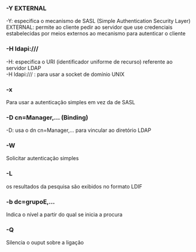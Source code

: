 ### -Y EXTERNAL
-Y: especifica o mecanismo de SASL (Simple Authentication Security Layer)
<br />
EXTERNAL: permite ao cliente pedir ao servidor que use credenciais estabelecidas por meios externos ao mecanismo para autenticar o cliente

### -H ldapi:///
-H: especifica o URI (identificador uniforme de recurso) referente ao servidor LDAP
<br />
-H ldapi:/// : para usar a socket de domínio UNIX

### -x
Para usar a autenticação simples em vez da de SASL

### -D cn=Manager,... (Binding)
-D: usa o dn cn=Manager,... para vincular ao diretório LDAP

### -W
Solicitar autenticação simples

### -L
os resultados da pesquisa são exibidos no formato LDIF

### -b dc=grupoE,...
Indica o nível a partir do qual se inicia a procura

### -Q
Silencia o ouput sobre a ligação
